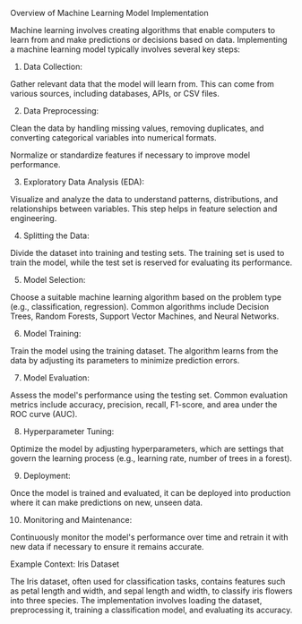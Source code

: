 Overview of Machine Learning Model Implementation

Machine learning involves creating algorithms that enable computers to learn from and make predictions or decisions based on data. Implementing a machine learning model typically involves several key steps:

1. Data Collection:

Gather relevant data that the model will learn from. This can come from various sources, including databases, APIs, or CSV files.



2. Data Preprocessing:

Clean the data by handling missing values, removing duplicates, and converting categorical variables into numerical formats.

Normalize or standardize features if necessary to improve model performance.



3. Exploratory Data Analysis (EDA):

Visualize and analyze the data to understand patterns, distributions, and relationships between variables. This step helps in feature selection and engineering.



4. Splitting the Data:

Divide the dataset into training and testing sets. The training set is used to train the model, while the test set is reserved for evaluating its performance.



5. Model Selection:

Choose a suitable machine learning algorithm based on the problem type (e.g., classification, regression). Common algorithms include Decision Trees, Random Forests, Support Vector Machines, and Neural Networks.



6. Model Training:

Train the model using the training dataset. The algorithm learns from the data by adjusting its parameters to minimize prediction errors.



7. Model Evaluation:

Assess the model's performance using the testing set. Common evaluation metrics include accuracy, precision, recall, F1-score, and area under the ROC curve (AUC).



8. Hyperparameter Tuning:

Optimize the model by adjusting hyperparameters, which are settings that govern the learning process (e.g., learning rate, number of trees in a forest).



9. Deployment:

Once the model is trained and evaluated, it can be deployed into production where it can make predictions on new, unseen data.



10. Monitoring and Maintenance:

Continuously monitor the model's performance over time and retrain it with new data if necessary to ensure it remains accurate.




Example Context: Iris Dataset

The Iris dataset, often used for classification tasks, contains features such as petal length and width, and sepal length and width, to classify iris flowers into three species. The implementation involves loading the dataset, preprocessing it, training a classification model, and evaluating its accuracy.



